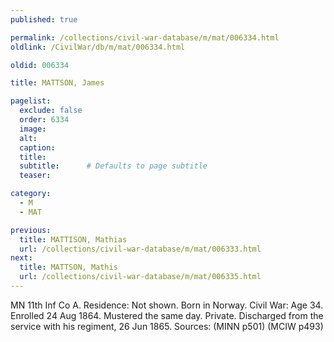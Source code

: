 ```yaml
---
published: true

permalink: /collections/civil-war-database/m/mat/006334.html
oldlink: /CivilWar/db/m/mat/006334.html

oldid: 006334

title: MATTSON, James

pagelist:
  exclude: false
  order: 6334
  image: 
  alt:
  caption:
  title:
  subtitle:      # Defaults to page subtitle
  teaser:

category: 
  - M 
  - MAT

previous:
  title: MATTISON, Mathias
  url: /collections/civil-war-database/m/mat/006333.html  
next:
  title: MATTSON, Mathis
  url: /collections/civil-war-database/m/mat/006335.html   
---
```

MN 11th Inf Co A. Residence: Not shown. Born in Norway. Civil War: Age 34. Enrolled 24 Aug 1864. Mustered the same day. Private. Discharged from the service with his regiment, 26 Jun 1865. Sources: (MINN p501) (MCIW p493)